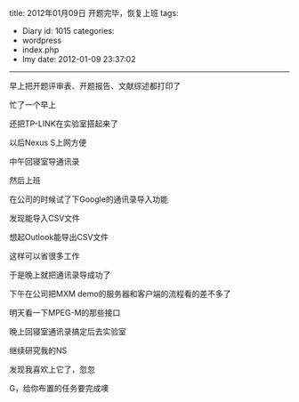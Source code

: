 title: 2012年01月09日 开题完毕，恢复上班
tags:
  - Diary
id: 1015
categories:
  - wordpress
  - index.php
  - lmy
date: 2012-01-09 23:37:02
---

早上把开题评审表、开题报告、文献综述都打印了

忙了一个早上

还把TP-LINK在实<!--more-->验室搭起来了

以后Nexus S上网方便

中午回寝室导通讯录

然后上班

在公司的时候试了下Google的通讯录导入功能

发现能导入CSV文件

想起Outlook能导出CSV文件

这样可以省很多工作

于是晚上就把通讯录导成功了

下午在公司把MXM demo的服务器和客户端的流程看的差不多了

明天看一下MPEG-M的那些接口

晚上回寝室通讯录搞定后去实验室

继续研究我的NS

发现我喜欢上它了，忽忽

G，给你布置的任务要完成噢